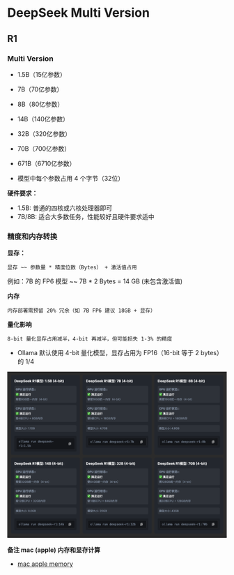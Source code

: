 # DeepSeek Multi Version

## R1

### Multi Version

- 1.5B（15亿参数）
- 7B（70亿参数）
- 8B（80亿参数）
- 14B（140亿参数）
- 32B（320亿参数）
- 70B（700亿参数）
- 671B（6710亿参数）

- 模型中每个参数占用 4 个字节（32位）

**硬件要求：**

- 1.5B: 普通的四核或六核处理器即可
- 7B/8B: 适合大多数任务，性能较好且硬件要求适中

### 精度和内存转换

**显存：**

`
显存 ~~ 参数量 * 精度位数（Bytes） + 激活值占用
`

例如：7B 的 FP6 模型 ~~ 7B * 2 Bytes = 14 GB (未包含激活值)


**内存**

`
内存部署需预留 20% 冗余（如 7B FP6 建议 18GB + 显存）
`

**量化影响**

`
8-bit 量化显存占用减半，4-bit 再减半，但可能损失 1-3% 的精度
`

- Ollama 默认使用 4-bit 量化模型，显存占用为 FP16（16-bit 等于 2 bytes） 的 1/4

![deepseek-ollama](../pics/deepseek-ollama.png)


**备注 mac (apple) 内存和显存计算**

- [mac apple memory](../pics/mac-apple-memory.png)



